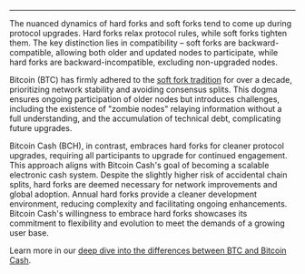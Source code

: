 ---
The nuanced dynamics of hard forks and soft forks tend to come up during protocol upgrades. Hard forks relax protocol rules, while soft forks tighten them. The key distinction lies in compatibility – soft forks are backward-compatible, allowing both older and updated nodes to participate, while hard forks are backward-incompatible, excluding non-upgraded nodes.

Bitcoin (BTC) has firmly adhered to the [soft fork tradition](https://blog.bitmex.com/a-complete-history-of-bitcoins-consensus-forks-2022-update/) for over a decade, prioritizing network stability and avoiding consensus splits. This dogma ensures ongoing participation of older nodes but introduces challenges, including the existence of "zombie nodes" relaying information without a full understanding, and the accumulation of technical debt, complicating future upgrades.

Bitcoin Cash (BCH), in contrast, embraces hard forks for cleaner protocol upgrades, requiring all participants to upgrade for continued engagement. This approach aligns with Bitcoin Cash's goal of becoming a scalable electronic cash system. Despite the slightly higher risk of accidental chain splits, hard forks are deemed necessary for network improvements and global adoption. Annual hard forks provide a cleaner development environment, reducing complexity and facilitating ongoing enhancements. Bitcoin Cash's willingness to embrace hard forks showcases its commitment to flexibility and evolution to meet the demands of a growing user base.

Learn more in our [deep dive into the differences between BTC and Bitcoin Cash](https://bchfaq.com/what-is-the-difference-between-bitcoin-and-bitcoin-cash-part-3/#battle-of-the-forks).